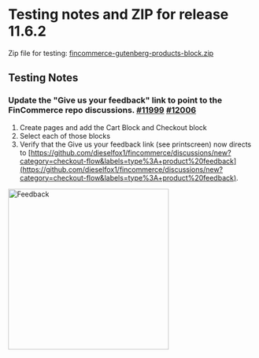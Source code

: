 # Testing notes and ZIP for release 11.6.2

Zip file for testing: [fincommerce-gutenberg-products-block.zip](https://github.com/dieselfox1/fincommerce-blocks/files/13545737/fincommerce-gutenberg-products-block.zip)

## Testing Notes

### Update the "Give us your feedback" link to point to the FinCommerce repo discussions. [#11999](https://github.com/dieselfox1/fincommerce-blocks/pull/11999) [#12006](https://github.com/dieselfox1/fincommerce-blocks/pull/12006)

1. Create pages and add the Cart Block and Checkout block
2. Select each of those blocks
3. Verify that the Give us your feedback link (see printscreen) now directs to [https://github.com/dieselfox1/fincommerce/discussions/new?category=checkout-flow&labels=type%3A+product%20feedback](https://github.com/dieselfox1/fincommerce/discussions/new?category=checkout-flow&labels=type%3A+product%20feedback).

<img width="326" src="https://github.com/dieselfox1/fincommerce-blocks/assets/17236129/933251ca-c3bd-41ae-b46d-77d1c18e89da" alt="Feedback">
